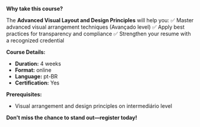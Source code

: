 **Why take this course?**

The **Advanced Visual Layout and Design Principles** will help you:
✅ Master advanced visual arrangement techniques (Avançado level)
✅ Apply best practices for transparency and compliance
✅ Strengthen your resume with a recognized credential

**Course Details:**
- **Duration:** 4 weeks
- **Format:** online
- **Language:** pt-BR
- **Certification:** Yes

**Prerequisites:**
- Visual arrangement and design principles on intermediário level

**Don't miss the chance to stand out—register today!**